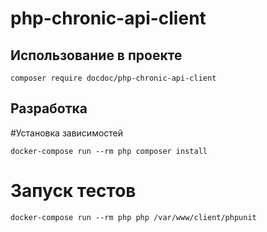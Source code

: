 # php-chronic-api-client

## Использование в проекте

```
composer require docdoc/php-chronic-api-client
```

## Разработка

#Установка зависимостей
```
docker-compose run --rm php composer install
``` 

# Запуск тестов
```
docker-compose run --rm php php /var/www/client/phpunit
```
